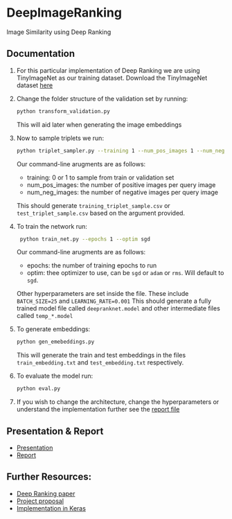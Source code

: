 # DeepImageRanking
Image Similarity using Deep Ranking

## Documentation
1. For this particular implementation of Deep Ranking we are using TinyImageNet as our training dataset. Download the TinyImageNet dataset [here](https://tiny-imagenet.herokuapp.com/)
2. Change the folder structure of the validation set by running:
    ```bash
    python transform_validation.py
    ```
    This will aid later when generating the image embeddings
3. Now to sample triplets we run:
    ```bash
    python triplet_sampler.py --training 1 --num_pos_images 1 --num_neg_images 1
    ```
    Our command-line arugments are as follows:
      * training: 0 or 1 to sample from train or validation set
      * num_pos_images: the number of positive images per query image
      * num_neg_images: the number of negative images per query image

    This should generate `training_triplet_sample.csv` or `test_triplet_sample.csv` based on the argument provided.

4. To train the network run:
    ```bash
     python train_net.py --epochs 1 --optim sgd
    ```
    Our command-line arugments are as follows:
    * epochs: the number of training epochs to run
    * optim: thee optimizer to use, can be `sgd` or `adam` or `rms`. Will default to `sgd`.

   Other hyperparameters are set inside the file. These include `BATCH_SIZE=25` and `LEARNING_RATE=0.001`
   This should generate a fully trained model file called `deepranknet.model` and other intermediate files called `temp_*.model`
5. To generate embeddings:
    ```bash
    python gen_emebeddings.py
    ```
    This will generate the train and test embeddings in the files `train_embedding.txt` and `test_embedding.txt` respectively.
6. To evaluate the model run:
    ```bash
    python eval.py
    ```

7. If you wish to change the architecture, change the hyperparameters or understand the implementation further see the [report file](image_sim_using_deep_ranking.pdf)

## Presentation & Report
* [Presentation](https://docs.google.com/presentation/d/1xaKeIYj5TqKzvNuD_WDcW9UHhT6Qf2lQaFQRUTULKuM/edit?usp=sharing)
* [Report](https://drive.google.com/file/d/1DW1zgqqkWmUGaa6l_QywU1uA5-DIMTRu/view)
## Further Resources:
* [Deep Ranking paper](https://static.googleusercontent.com/media/research.google.com/en//pubs/archive/42945.pdf)
* [Project proposal](https://docs.google.com/document/d/1E-2L40X_JUdAb0NssXYnlJTNekLNMuN0z_-Z9KvrexQ/edit)
* [Implementation in Keras](https://github.com/akarshzingade/image-similarity-deep-ranking)
